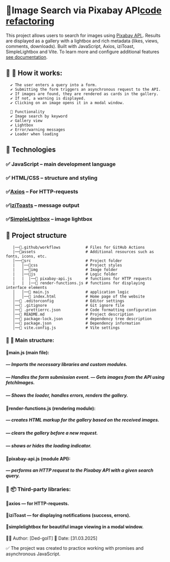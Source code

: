 # 🎴Image Search via Pixabay API[code refactoring](https://github.com/Ded-Goit/goit-js-hw-11)

This project allows users to search for images using
[Pixabay API.](https://pixabay.com/api/docs/). Results are displayed as a
gallery with a lightbox and rich metadata (likes, views, comments, downloads).
Built with JavaScript, Axios, iziToast, SimpleLightbox and Vite. To learn more
and configure additional features [see documentation](https://vitejs.dev/).

## 🔷 🔧 How it works:

      ✔ The user enters a query into a form.
      ✔ Submitting the form triggers an asynchronous request to the API.
      ✔ If images are found, they are rendered as cards in the gallery.
      ✔ If not, a warning is displayed.
      ✔ Clicking on an image opens it in a modal window.

      📌 Functionality
      ✔ Image search by keyword
      ✔ Gallery view
      ✔ Lightbox
      ✔ Error/warning messages
      ✔ Loader when loading

## 🔧 Technologies

### ✅ JavaScript – main development language

### ✅ HTML/CSS – structure and styling

### ✅[Axios](https://axios-http.com/) – For HTTP-requests

### ✅[iziToasts](https://github.com/marcelodolza/iziToast/) – message output

### ✅[SimpleLightbox](https://github.com/andreknieriem/simplelightbox/) – image lightbox

## 📂 Project structure

       |──📁.github/workflows           # Files for GitHub Actions
       |──📁assets                      # Additional resources such as fonts, icons, etc.
       │───📁src                        # Project folder
       |   │──📁css                     # Project styles
       |   │──📁img                     # Image folder
       |   │──📁js                      # Logic folder
       |   |  |──📄 pixabay-api.js      # functions for HTTP requests
       |   |  |──📄 render-functions.js # functions for displaying interface elements
       │   │──📄 main.js                # application logic
       │   │──📄 index.html             # Home page of the website
       │──📄 .editorconfig              # Editor settings
       │──📄 .gitignore                 # Git ignore file
       │──📄 .prettierrc.json           # Code formatting configuration
       │──📄 README.md                  # Project description
       │──📄 package-lock.json          # dependency tree description
       │──📄 package.json               # Dependency information
       │──📄 vite.config.js             # Vite settings

### 🔷 📁 Main structure:

#### 🔹main.js (main file):

##### — Imports the necessary libraries and custom modules.

##### — Handles the form submission event. — Gets images from the API using fetchImages.

##### — Shows the loader, handles errors, renders the gallery.

#### 🔹render-functions.js (rendering module):

##### — creates HTML markup for the gallery based on the received images.

##### — clears the gallery before a new request.

##### — shows or hides the loading indicator.

#### 🔹pixabay-api.js (module API):

##### — performs an HTTP request to the Pixabay API with a given search query.

### 🔷 📦 Third-party libraries:

#### 🔹axios — for HTTP-requests.

#### 🔹iziToast — for displaying notifications (success, errors).

#### 🔹simplelightbox for beautiful image viewing in a modal window.

👨‍💻 Author: [Ded-goIT] 📅 Date: [31.03.2025]

✅ The project was created to practice working with promises and asynchronous
JavaScript.
